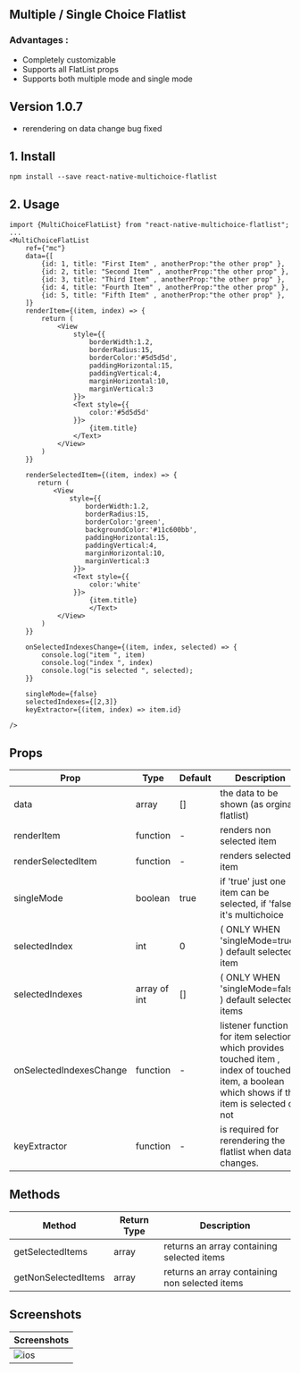 ﻿
## Multiple / Single Choice Flatlist

### Advantages :

- Completely customizable
- Supports all FlatList props
- Supports both multiple mode and single mode

## Version 1.0.7

- rerendering on data change bug fixed

## 1. Install

    npm install --save react-native-multichoice-flatlist

## 2. Usage

    import {MultiChoiceFlatList} from "react-native-multichoice-flatlist";
    ...
    <MultiChoiceFlatList
        ref={"mc"}
        data={[
            {id: 1, title: "First Item" , anotherProp:"the other prop" },
            {id: 2, title: "Second Item" , anotherProp:"the other prop" },
            {id: 3, title: "Third Item" , anotherProp:"the other prop" },
            {id: 4, title: "Fourth Item" , anotherProp:"the other prop" },
            {id: 5, title: "Fifth Item" , anotherProp:"the other prop" },
        ]}
        renderItem={(item, index) => {
            return (
                <View
                    style={{
                        borderWidth:1.2,
                        borderRadius:15,
                        borderColor:'#5d5d5d',
                        paddingHorizontal:15,
                        paddingVertical:4,
                        marginHorizontal:10,
                        marginVertical:3
                    }}>
                    <Text style={{
                        color:'#5d5d5d'
                    }}>
                        {item.title}
                    </Text>
                </View>
            )
        }}

        renderSelectedItem={(item, index) => {
           return (
               <View
                   style={{
                       borderWidth:1.2,
                       borderRadius:15,
                       borderColor:'green',
                       backgroundColor:'#11c600bb',
                       paddingHorizontal:15,
                       paddingVertical:4,
                       marginHorizontal:10,
                       marginVertical:3
                    }}>
                    <Text style={{
                        color:'white'
                    }}>
                        {item.title}
                        </Text>
                </View>
            )
        }}

        onSelectedIndexesChange={(item, index, selected) => {
            console.log("item ", item)
            console.log("index ", index)
            console.log("is selected ", selected);
        }}

        singleMode={false}
        selectedIndexes={[2,3]}
        keyExtractor={(item, index) => item.id}

    />

## Props

|Prop| Type | Default | Description |
|--|--|--|--|
| data | array  | [] | the data to be shown (as orginal flatlist) |
| renderItem | function | - | renders non selected item |
| renderSelectedItem | function | - | renders selected item |
| singleMode | boolean | true | if 'true' just one item can be selected, if 'false' it's multichoice |
| selectedIndex | int | 0 | ( ONLY WHEN 'singleMode=true' ) default selected item |
| selectedIndexes | array of int | [] | ( ONLY WHEN 'singleMode=false' ) default selected items |
| onSelectedIndexesChange | function | - | listener function for item selection which provides touched item , index of touched item, a boolean which shows if the item is selected or not |
| keyExtractor | function | - | is required for rerendering the flatlist when data changes. |

## Methods

| Method | Return Type | Description |
|--|--|--|
| getSelectedItems | array  | returns an array containing selected items |
| getNonSelectedItems | array  | returns an array containing non selected items |

## Screenshots
|Screenshots|
|--|
|![ios](http://s-ebrahimi.com/lib_images/react-native-multichoice-flatlist.png)|

